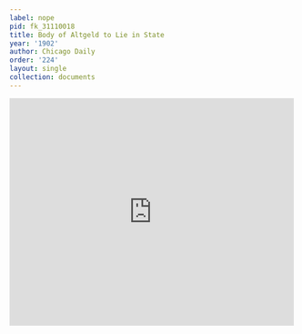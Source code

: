 ```yaml
---
label: nope
pid: fk_31110018
title: Body of Altgeld to Lie in State
year: '1902'
author: Chicago Daily
order: '224'
layout: single
collection: documents
---
```

<iframe src="https://northwestern.app.box.com/embed/s/myekvc80bi7lxvhru6psb9q26yrdee8t?sortColumn=date&view=list" width="500" height="400" frameborder="0" allowfullscreen webkitallowfullscreen msallowfullscreen></iframe>
